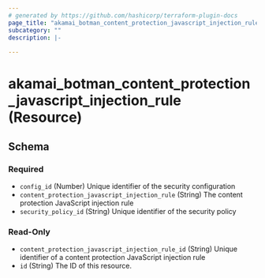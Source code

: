 ```yaml
---
# generated by https://github.com/hashicorp/terraform-plugin-docs
page_title: "akamai_botman_content_protection_javascript_injection_rule Resource - akamai"
subcategory: ""
description: |-
  
---
```


# akamai_botman_content_protection_javascript_injection_rule (Resource)





<!-- schema generated by tfplugindocs -->
## Schema

### Required

- `config_id` (Number) Unique identifier of the security configuration
- `content_protection_javascript_injection_rule` (String) The content protection JavaScript injection rule
- `security_policy_id` (String) Unique identifier of the security policy

### Read-Only

- `content_protection_javascript_injection_rule_id` (String) Unique identifier of a content protection JavaScript injection rule
- `id` (String) The ID of this resource.
